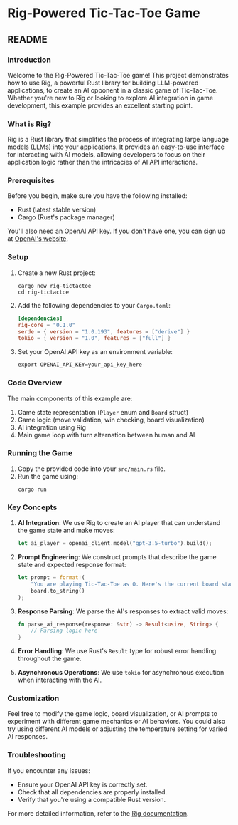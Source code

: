 # Rig-Powered Tic-Tac-Toe Game

## README

### Introduction

Welcome to the Rig-Powered Tic-Tac-Toe game! This project demonstrates how to use Rig, a powerful Rust library for building LLM-powered applications, to create an AI opponent in a classic game of Tic-Tac-Toe. Whether you're new to Rig or looking to explore AI integration in game development, this example provides an excellent starting point.

### What is Rig?

Rig is a Rust library that simplifies the process of integrating large language models (LLMs) into your applications. It provides an easy-to-use interface for interacting with AI models, allowing developers to focus on their application logic rather than the intricacies of AI API interactions.

### Prerequisites

Before you begin, make sure you have the following installed:

- Rust (latest stable version)
- Cargo (Rust's package manager)

You'll also need an OpenAI API key. If you don't have one, you can sign up at [OpenAI's website](https://openai.com).

### Setup

1. Create a new Rust project:
   ```
   cargo new rig-tictactoe
   cd rig-tictactoe
   ```

2. Add the following dependencies to your `Cargo.toml`:
   ```toml
   [dependencies]
   rig-core = "0.1.0"
   serde = { version = "1.0.193", features = ["derive"] }
   tokio = { version = "1.0", features = ["full"] }
   ```

3. Set your OpenAI API key as an environment variable:
   ```
   export OPENAI_API_KEY=your_api_key_here
   ```

### Code Overview

The main components of this example are:

1. Game state representation (`Player` enum and `Board` struct)
2. Game logic (move validation, win checking, board visualization)
3. AI integration using Rig
4. Main game loop with turn alternation between human and AI

### Running the Game

1. Copy the provided code into your `src/main.rs` file.
2. Run the game using:
   ```
   cargo run
   ```

### Key Concepts

1. **AI Integration**: We use Rig to create an AI player that can understand the game state and make moves:
   ```rust
   let ai_player = openai_client.model("gpt-3.5-turbo").build();
   ```

2. **Prompt Engineering**: We construct prompts that describe the game state and expected response format:
   ```rust
   let prompt = format!(
       "You are playing Tic-Tac-Toe as O. Here's the current board state:\n{}\nWhat's your next move? Respond with just the number (1-9) of the position you want to play.",
       board.to_string()
   );
   ```

3. **Response Parsing**: We parse the AI's responses to extract valid moves:
   ```rust
   fn parse_ai_response(response: &str) -> Result<usize, String> {
       // Parsing logic here
   }
   ```

4. **Error Handling**: We use Rust's `Result` type for robust error handling throughout the game.

5. **Asynchronous Operations**: We use `tokio` for asynchronous execution when interacting with the AI.

### Customization

Feel free to modify the game logic, board visualization, or AI prompts to experiment with different game mechanics or AI behaviors. You could also try using different AI models or adjusting the temperature setting for varied AI responses.

### Troubleshooting

If you encounter any issues:
- Ensure your OpenAI API key is correctly set.
- Check that all dependencies are properly installed.
- Verify that you're using a compatible Rust version.

For more detailed information, refer to the [Rig documentation](https://docs.rs/rig).